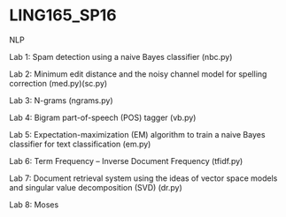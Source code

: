 # LING165_SP16
NLP

Lab 1: Spam detection using a naive Bayes classifier (nbc.py)

Lab 2: Minimum edit distance and the noisy channel model for spelling correction (med.py)(sc.py)

Lab 3: N-grams (ngrams.py)

Lab 4: Bigram part-of-speech (POS) tagger (vb.py)

Lab 5: Expectation-maximization (EM) algorithm to train a naive Bayes classifier for text classification (em.py)

Lab 6: Term Frequency – Inverse Document Frequency (tfidf.py)

Lab 7: Document retrieval system using the ideas of vector space models and singular value decomposition (SVD) (dr.py)

Lab 8: Moses
